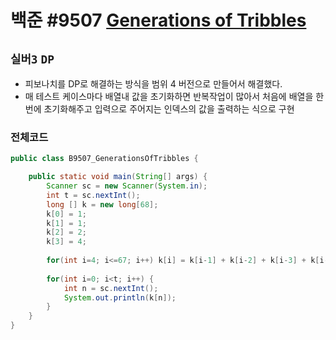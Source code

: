 # 백준 #9507 [Generations of Tribbles](https://www.acmicpc.net/problem/9507)
`실버3` `DP`
---
- 피보나치를 DP로 해결하는 방식을 범위 4 버전으로 만들어서 해결했다.
- 매 테스트 케이스마다 배열내 값을 초기화하면 반복작업이 많아서 처음에 배열을 한번에 초기화해주고 입력으로 주어지는 인덱스의 값을 출력하는 식으로 구현

### 전체코드
```java
public class B9507_GenerationsOfTribbles {

	public static void main(String[] args) {
		Scanner sc = new Scanner(System.in);
		int t = sc.nextInt();
		long [] k = new long[68];
		k[0] = 1;
		k[1] = 1;
		k[2] = 2;
		k[3] = 4;
		
		for(int i=4; i<=67; i++) k[i] = k[i-1] + k[i-2] + k[i-3] + k[i-4];
		
		for(int i=0; i<t; i++) {
			int n = sc.nextInt();
			System.out.println(k[n]);
		}
	}
}

```
